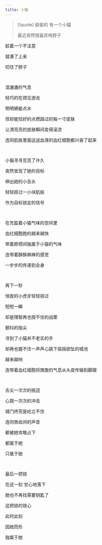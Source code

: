 ```yaml
---
title: 小猫
---
```


> [!quote] 偷偷的
> 有一个小猫
> 
> 最近突然很喜欢啃脖子


趁着一个不注意

就凑了上来

叨住了脖子

<br>

湿漉漉的气息

轻巧的在颈见游龙

明明蜻蜓点水

但却能恰好的点燃路过的每一寸皮肤

让清亮亮的皮肤瞬间变得滚烫

连同肌肤里面运送血液的血红细胞都兴奋了起来

<br>

小猫寻寻觅觅了许久

突然发现了她的目标

伸出她的小舌头

轻轻掠过一小块肌肤

作为目标锁定的信号

<br>

在充盈着小猫气味的空间里

血红细胞跑的越来越快

带着脖颈间独属于小猫的气味

连带着酥酥麻麻的感觉

一步步的传递到全身

<br>

再下一秒

俏皮的小虎牙轻轻掠过

短短一瞬

却是理智再也按不住的战栗

颤抖的指尖

寻到了小猫并不老实的手

却再也握不住一声声心跳下摇摇欲坠的城池

越来越响

连带着血红细胞将旖旎的气息从头皮传输到脚跟

<br>

舌尖一次次的挑逗

心跳一次次的冲击

城门终究是屹立不住

连同唇齿间的声音

都被她攻略占下

都属于她

只属于她

<br>

最后一把锁

在这一刻 甘心地落下

她也不再找需要钥匙了

这把锁的锁心

此时此刻

因她而形

独属于她
